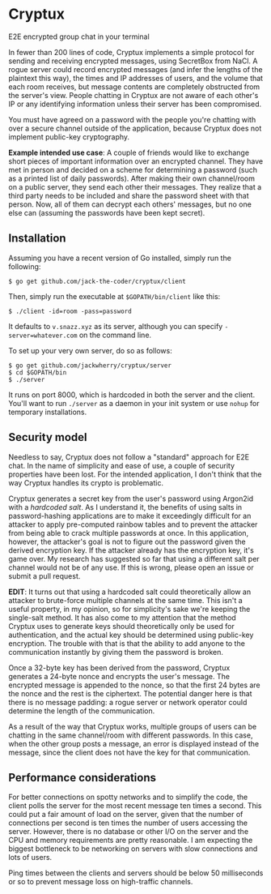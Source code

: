 # Cryptux
E2E encrypted group chat in your terminal

In fewer than 200 lines of code, Cryptux implements a simple protocol for sending and receiving encrypted messages, using SecretBox from NaCl. A rogue server could record encrypted messages (and infer the lengths of the plaintext this way), the times and IP addresses of users, and the volume that each room receives, but message contents are completely obstructed from the server's view. People chatting in Cryptux are not aware of each other's IP or any identifying information unless their server has been compromised. 

You must have agreed on a password with the people you're chatting with over a secure channel outside of the application, because Cryptux does not implement public-key cryptography. 

**Example intended use case**: A couple of friends would like to exchange short pieces of important information over an encrypted channel. They have met in person and decided on a scheme for determining a password (such as a printed list of daily passwords). After making their own channel/room on a public server, they send each other their messages. They realize that a third party needs to be included and share the password sheet with that person. Now, all of them can decrypt each others' messages, but no one else can (assuming the passwords have been kept secret). 

## Installation
Assuming you have a recent version of Go installed, simply run the following:
```shell
$ go get github.com/jack-the-coder/cryptux/client
```
Then, simply run the executable at `$GOPATH/bin/client` like this:

```shell
$ ./client -id=room -pass=password
```
It defaults to `v.snazz.xyz` as its server, although you can specify `-server=whatever.com` on the command line. 

To set up your very own server, do so as follows:
```shell
$ go get github.com/jackwherry/cryptux/server
$ cd $GOPATH/bin
$ ./server
```
It runs on port 8000, which is hardcoded in both the server and the client. You'll want to run `./server` as a daemon in your init system or use `nohup` for temporary installations. 

## Security model
Needless to say, Cryptux does not follow a "standard" approach for E2E chat. In the name of simplicity and ease of use, a couple of security properties have been lost. For the intended application, I don't think that the way Cryptux handles its crypto is problematic.  

Cryptux generates a secret key from the user's password using Argon2id with a *hardcoded salt*. As I understand it, the benefits of using salts in password-hashing applications are to make it exceedingly difficult for an attacker to apply pre-computed rainbow tables and to prevent the attacker from being able to crack multiple passwords at once. In this application, however, the attacker's goal is not to figure out the password given the derived encryption key. If the attacker already has the encryption key, it's game over. My research has suggested so far that using a different salt per channel would not be of any use. If this is wrong, please open an issue or submit a pull request. 

**EDIT**: It turns out that using a hardcoded salt could theoretically allow an attacker to brute-force multiple channels at the same time. This isn't a useful property, in my opinion, so for simplicity's sake we're keeping the single-salt method. It has also come to my attention that the method Cryptux uses to generate keys should theoretically only be used for authentication, and the actual key should be determined using public-key encryption. The trouble with that is that the ability to add anyone to the communication instantly by giving them the password is broken. 

Once a 32-byte key has been derived from the password, Cryptux generates a 24-byte nonce and encrypts the user's message. The encrypted message is appended to the nonce, so that the first 24 bytes are the nonce and the rest is the ciphertext. The potential danger here is that there is no message padding: a rogue server or network operator could determine the length of the communication. 

As a result of the way that Cryptux works, multiple groups of users can be chatting in the same channel/room with different passwords. In this case, when the other group posts a message, an error is displayed instead of the message, since the client does not have the key for that communication. 

## Performance considerations
For better connections on spotty networks and to simplify the code, the client polls the server for the most recent message ten times a second. This could put a fair amount of load on the server, given that the number of connections per second is ten times the number of users accessing the server. However, there is no database or other I/O on the server and the CPU and memory requirements are pretty reasonable. I am expecting the biggest bottleneck to be networking on servers with slow connections and lots of users. 

Ping times between the clients and servers should be below 50 milliseconds or so to prevent message loss on high-traffic channels. 
